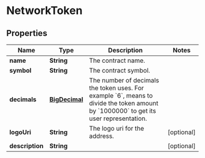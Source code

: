 # NetworkToken

## Properties
Name | Type | Description | Notes
------------ | ------------- | ------------- | -------------
**name** | **String** | The contract name. | 
**symbol** | **String** | The contract symbol. | 
**decimals** | [**BigDecimal**](BigDecimal.md) | The number of decimals the token uses. For example &#x60;6&#x60;,        means to divide the token amount by &#x60;1000000&#x60; to get its user        representation. | 
**logoUri** | **String** | The logo uri for the address. |  [optional]
**description** | **String** |  |  [optional]
